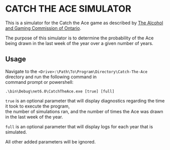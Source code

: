# CATCH THE ACE SIMULATOR

This is a simulator for the Catch the Ace game as described by [The Alcohol and Gaming Commission of Ontario](https://www.agco.ca/lottery-and-gaming/catch-ace-faqs).

The purpose of this simulator is to determine the probability of the Ace being drawn in the last week of the year over a given number of years.

## Usage

Navigate to the ```<Drive>:\Path\To\Program\Directory\Catch-The-Ace``` directory and run the following command in \
command prompt or powershell:

```.\bin\Debug\net6.0\CatchTheAce.exe [true] [full]```

```true``` is an optional parameter that will display diagnostics regarding the time it took to execute the program, \
 the number of simulations ran, and the number of times the Ace was drawn in the last week of the year.

```full``` is an optional parameter that will display logs for each year that is simulated.

All other added parameters will be ignored.